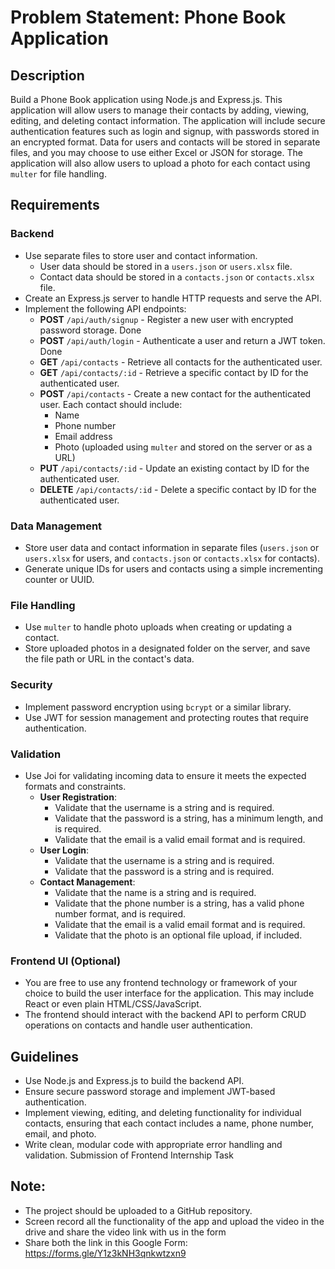 # Problem Statement: Phone Book Application

## Description

Build a Phone Book application using Node.js and Express.js. This application will allow users to manage their contacts by adding, viewing, editing, and deleting contact information. The application will include secure authentication features such as login and signup, with passwords stored in an encrypted format. Data for users and contacts will be stored in separate files, and you may choose to use either Excel or JSON for storage. The application will also allow users to upload a photo for each contact using `multer` for file handling.

## Requirements

### Backend

- Use separate files to store user and contact information.
  - User data should be stored in a `users.json` or `users.xlsx` file.
  - Contact data should be stored in a `contacts.json` or `contacts.xlsx` file.
- Create an Express.js server to handle HTTP requests and serve the API.
- Implement the following API endpoints:
  - **POST** `/api/auth/signup` - Register a new user with encrypted password storage.         Done
  - **POST** `/api/auth/login` - Authenticate a user and return a JWT token.                   Done
  - **GET** `/api/contacts` - Retrieve all contacts for the authenticated user.
  - **GET** `/api/contacts/:id` - Retrieve a specific contact by ID for the authenticated user.
  - **POST** `/api/contacts` - Create a new contact for the authenticated user. Each contact should include:
    - Name
    - Phone number
    - Email address
    - Photo (uploaded using `multer` and stored on the server or as a URL)
  - **PUT** `/api/contacts/:id` - Update an existing contact by ID for the authenticated user.
  - **DELETE** `/api/contacts/:id` - Delete a specific contact by ID for the authenticated user.

### Data Management

- Store user data and contact information in separate files (`users.json` or `users.xlsx` for users, and `contacts.json` or `contacts.xlsx` for contacts).
- Generate unique IDs for users and contacts using a simple incrementing counter or UUID.

### File Handling

- Use `multer` to handle photo uploads when creating or updating a contact.
- Store uploaded photos in a designated folder on the server, and save the file path or URL in the contact's data.

### Security

- Implement password encryption using `bcrypt` or a similar library.
- Use JWT for session management and protecting routes that require authentication.

### Validation

- Use Joi for validating incoming data to ensure it meets the expected formats and constraints.
  - **User Registration**:
    - Validate that the username is a string and is required.
    - Validate that the password is a string, has a minimum length, and is required.
    - Validate that the email is a valid email format and is required.
  - **User Login**:
    - Validate that the username is a string and is required.
    - Validate that the password is a string and is required.
  - **Contact Management**:
    - Validate that the name is a string and is required.
    - Validate that the phone number is a string, has a valid phone number format, and is required.
    - Validate that the email is a valid email format and is required.
    - Validate that the photo is an optional file upload, if included.

### Frontend UI (Optional)

- You are free to use any frontend technology or framework of your choice to build the user interface for the application. This may include React or even plain HTML/CSS/JavaScript.
- The frontend should interact with the backend API to perform CRUD operations on contacts and handle user authentication.

## Guidelines

- Use Node.js and Express.js to build the backend API.
- Ensure secure password storage and implement JWT-based authentication.
- Implement viewing, editing, and deleting functionality for individual contacts, ensuring that each contact includes a name, phone number, email, and photo.
- Write clean, modular code with appropriate error handling and validation.
  Submission of Frontend Internship Task

## Note:

- The project should be uploaded to a GitHub repository.
- Screen record all the functionality of the app and upload the video in the drive and share the video link with us in the form
- Share both the link in this Google Form: https://forms.gle/Y1z3kNH3qnkwtzxn9